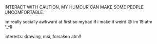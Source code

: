 INTERACT WITH CAUTION, MY HUMOUR CAN MAKE SOME PEOPLE UNCOMFORTABLE.

im really socially awkward at first so mybad if i make it weird 😓
im 15 atm ^_^ll

interests: drawing, msi, forsaken atm!!
